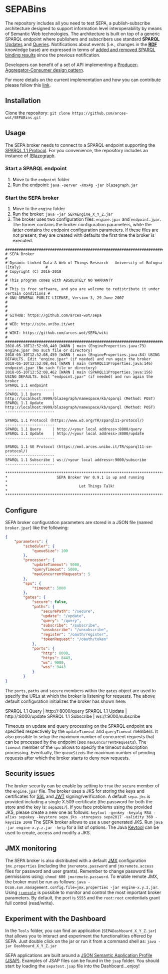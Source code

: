 # SEPABins
The repository includes all you need to test SEPA, a publish-subscribe architecture designed to support information level interoperability by means of Semantic Web technologies. The architecture is built on top of a generic SPARQL endpoint where publishers and subscribers use standard **SPARQL** [Updates](https://www.w3.org/TR/sparql11-update/) and [Queries](https://www.w3.org/TR/sparql11-query/). Notifications about events (i.e., changes in the [**RDF**](https://www.w3.org/RDF/) knowledge base) are expressed in terms of [added and removed SPARQL binding results](http://mml.arces.unibo.it/TR/sparql11-subscribe.html) since the previous notification. 

Developers can benefit of a set of API implementing a [Producer-Aggregator-Consumer design pattern](http://mml.arces.unibo.it/TR/jsap.html).

For more details on the current implementation and how you can contribute please follow this [link](https://github.com/arces-wot/SEPA).

## Installation
Clone the repository: `git clone https://github.com/arces-wot/SEPABins.git`

## Usage
The SEPA broker needs to connect to a SPARQL endpoint supporting the [SPARQL 1.1 Protocol](https://www.w3.org/TR/sparql11-protocol/). For you convenience, the repository includes an instance of ([Blazegraph](https://www.blazegraph.com/).

### Start a SPARQL endpoint
1. Move to the `endpoint` folder
2. Run the endpoint: `java -server -Xmx4g -jar blazegraph.jar`

### Start the SEPA broker
1. Move to the `engine` folder
2. Run the broker: `java -jar SEPAEngine_X_Y_Z.jar`
3. The broker uses two configuration files: `engine.jpar` and `endpoint.jpar`. The former contains the broker configuration parameters, while the latter contains the endpoint configuration parameters. If these files are not present, they are created with defaults the first time the broker is executed.

<a name="running"></a>
```
##########################################################################################
# SEPA Broker                                                                            #
# Dynamic Linked Data & Web of Things Research - University of Bologna (Italy)           #
# Copyright (C) 2016-2018                                                                #
# This program comes with ABSOLUTELY NO WARRANTY                                         #
# This is free software, and you are welcome to redistribute it under certain conditions #
# GNU GENERAL PUBLIC LICENSE, Version 3, 29 June 2007                                    #
#                                                                                        #
# GITHUB: https://github.com/arces-wot/sepa                                              #
# WEB: http://site.unibo.it/wot                                                          #
# WIKI: https://github.com/arces-wot/SEPA/wiki                                         #
##########################################################################################
2018-05-10T12:52:08,440 [WARN ] main (EngineProperties.java:73) engine.jpar (No such file or directory)
2018-05-10T12:52:08,459 [WARN ] main (EngineProperties.java:84) USING DEFAULTS. Edit "engine.jpar" (if needed) and run again the broker
2018-05-10T12:52:08,461 [WARN ] main (SPARQL11Properties.java:146) endpoint.jpar (No such file or directory)
2018-05-10T12:52:08,462 [WARN ] main (SPARQL11Properties.java:156) USING DEFAULTS. Edit "endpoint.jpar" (if needed) and run again the broker
SPARQL 1.1 endpoint
----------------------
SPARQL 1.1 Query     | http://localhost:9999/blazegraph/namespace/kb/sparql (Method: POST)
SPARQL 1.1 Update    | http://localhost:9999/blazegraph/namespace/kb/sparql (Method: POST)
----------------------

SPARQL 1.1 Protocol (https://www.w3.org/TR/sparql11-protocol/)
----------------------
SPARQL 1.1 Query     | http://<your local address>:8000/query
SPARQL 1.1 Update    | http://<your local address>:8000/update
----------------------

SPARQL 1.1 SE Protocol (https://mml.arces.unibo.it/TR/sparql11-se-protocol/)
----------------------
SPARQL 1.1 Subscribe | ws://<your local address>:9000/subscribe
----------------------

*****************************************************************************************
*                      SEPA Broker Ver 0.9.1 is up and running                          *
*                                Let Things Talk!                                       *
*****************************************************************************************
```
## Configure
SEPA broker configuration parameters are stored in a JSON file (named `broker.jpar`) like the following:
```json
{
	"parameters": {
		"scheduler": {
			"queueSize": 100
		},
		"processor": {
			"updateTimeout": 5000,
			"queryTimeout": 5000,
			"maxConcurrentRequests": 5
		},
		"spu": {
			"timeout": 5000
		},
		"gates": {
			"secure": false,
			"paths": {
				"securePath": "/secure",
				"update": "/update",
				"query": "/query",
				"subscribe": "/subscribe",
				"unsubscribe": "/unsubscribe",
				"register": "/oauth/register",
				"tokenRequest": "/oauth/token"
			},
			"ports": {
				"http": 8000,
				"https": 8443,
				"ws": 9000,
				"wss": 9443
			}
		}
}
```
The `ports`, `paths` and `secure` members within the `gates` object are used to specify the URLs at which the broker is listening for requests. The above default configuration initializes the broker has shown here:

SPARQL 1.1 Query     | http://<your local address>:8000/query
SPARQL 1.1 Update    | http://<your local address>:8000/update
SPARQL 1.1 Subscribe | ws://<your local address>:9000/subscribe

Timeouts on update and query processing on the SPARQL endpoint are specified respectively by the `updateTimeout` and `queryTimeout` members. It also possible to setup the maximum number of concurrent requests that can be processed by the endpoint (see `maxConcurrentRequests`). The `timeout` member of the `spu` allows to specify the timeout subscription processing. Eventually, the `queueSize`is the maximum number of pending requests after which the broker starts to deny new requests.

## Security issues
The broker security can be enable by setting to `true` the `secure` member of the `engine.jpar` file. The broker uses a JKS for storing the keys and certificates for [SSL](http://docs.oracle.com/cd/E19509-01/820-3503/6nf1il6ek/index.html) and [JWT](https://tools.ietf.org/html/rfc7519) signing/verification. A default `sepa.jks` is provided including a single X.509 certificate (the password for both the store and the key is: `sepa2017`). If you face problems using the provided JKS, please create a new one as follows: `keytool -genkey -keyalg RSA -alias sepakey -keystore sepa.jks -storepass sepa2017 -validity 360 -keysize 2048`
The SEPA broker allows to use a user generated JKS. Run `java -jar engine-x.y.z.jar -help` for a list of options. The Java [Keytool](https://docs.oracle.com/javase/6/docs/technotes/tools/solaris/keytool.html) can be used to create, access and modify a JKS. 

## JMX monitoring
The SEPA broker is also distributed with a default [JMX](http://www.oracle.com/technetwork/articles/java/javamanagement-140525.html) configuration `jmx.properties` (including the `jmxremote.password` and `jmxremote.access` files for password and user grants). Remember to change password file permissions using: `chmod 600 jmxremote.password`. To enable remote JMX, the broker must be run as follows: `java -Dcom.sun.management.config.file=jmx.properties -jar engine-x.y.z.jar`. Using [`jconsole`](http://docs.oracle.com/javase/7/docs/technotes/guides/management/jconsole.html) is possible to monitor and control the most important broker parameters. By default, the port is `5555` and the `root:root` credentials grant full control (read/write).

## Experiment with the Dashboard
In the `Tools` folder, you can find an application (`SEPADashboard_X_Y_Z.jar`) that allows you to interact and experiment the functionalities offered by SEPA. Just double click on the jar or run it from a command shell as: `java -jar Dashboard_X_Y_Z.jar` 

SEPA applications are built around a [JSON Semantic Application Profile (JSAP)](http://mml.arces.unibo.it/TR/jsap.html). Examples of JSAP files can be found in the `jsap` folder. You should start by loading the `sepatest.jsap` file into the Dashboard...enjoy!
